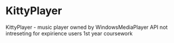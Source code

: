 # KittyPlayer
KittyPlayer - music player owned by WindowsMediaPlayer API
not intreseting for expirience users
1st year coursework
